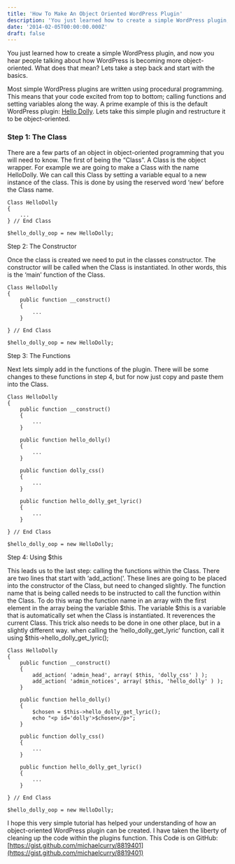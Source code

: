 ```yaml
---
title: 'How To Make An Object Oriented WordPress Plugin'
description: 'You just learned how to create a simple WordPress plugin, and now you hear people talking about how WordPress is becoming more object-oriented. What does that mean? Lets take a step back and start with the basics.'
date: '2014-02-05T00:00:00.000Z'
draft: false
---
```


You just learned how to create a simple WordPress plugin, and now you hear people talking about how WordPress is becoming more object-oriented. What does that mean? Lets take a step back and start with the basics.

Most simple WordPress plugins are written using procedural programming. This means that your code excited from top to bottom; calling functions and setting variables along the way. A prime example of this is the default WordPress plugin: [Hello Dolly](https://github.com/WordPress/WordPress/blob/7ee6ad566d5b28bcbb105432f1dbf06751c1aeda/wp-content/plugins/hello.php). Lets take this simple plugin and restructure it to be object-oriented.

### Step 1: The Class

There are a few parts of an object in object-oriented programming that you will need to know. The first of being the “Class”. A Class is the object wrapper. For example we are going to make a Class with the name HelloDolly. We can call this Class by setting a variable equal to a new instance of the class. This is done by using the reserved word ‘new’ before the Class name.

<pre><code class="php">Class HelloDolly
{
	...
} // End Class

$hello_dolly_oop = new HelloDolly;
</code></pre>

Step 2: The Constructor

Once the class is created we need to put in the classes constructor. The constructor will be called when the Class is instantiated. In other words, this is the ‘main’ function of the Class.

<pre><code class="php">Class HelloDolly
{
	public function __construct()
	{
		...
	}

} // End Class

$hello_dolly_oop = new HelloDolly;
</code></pre>

Step 3: The Functions

Next lets simply add in the functions of the plugin. There will be some changes to these functions in step 4, but for now just copy and paste them into the Class.

<pre><code class="php">Class HelloDolly
{
	public function __construct()
	{
		...
	}

	public function hello_dolly()
	{
		...
	}

	public function dolly_css()
	{
		...
	}

	public function hello_dolly_get_lyric()
	{
		...
	}

} // End Class

$hello_dolly_oop = new HelloDolly;
</code></pre>

Step 4: Using $this

This leads us to the last step: calling the functions within the Class. There are two lines that start with ‘add_action(‘. These lines are going to be placed into the constructor of the Class, but need to changed slightly. The function name that is being called needs to be instructed to call the function within the Class. To do this wrap the function name in an array with the first element in the array being the variable $this. The variable $this is a variable that is automatically set when the Class is instantiated. It reverences the current Class. This trick also needs to be done in one other place, but in a slightly different way. when calling the ‘hello_dolly_get_lyric’ function, call it using $this->hello_dolly_get_lyric();

<pre><code class="php html">Class HelloDolly
{
	public function __construct()
	{
		add_action( 'admin_head', array( $this, 'dolly_css' ) );
		add_action( 'admin_notices', array( $this, 'hello_dolly' ) );
	}

	public function hello_dolly()
	{
		$chosen = $this->hello_dolly_get_lyric();
		echo "&lt;p id='dolly'&gt;$chosen&lt;/p&gt;";
	}

	public function dolly_css()
	{
		...
	}

	public function hello_dolly_get_lyric()
	{
		...
	}

} // End Class

$hello_dolly_oop = new HelloDolly;
</code></pre>

I hope this very simple tutorial has helped your understanding of how an object-oriented WordPress plugin can be created. I have taken the liberty of cleaning up the code within the plugins function. This Code is on GitHub: [https://gist.github.com/michaelcurry/8819401](https://gist.github.com/michaelcurry/8819401)
